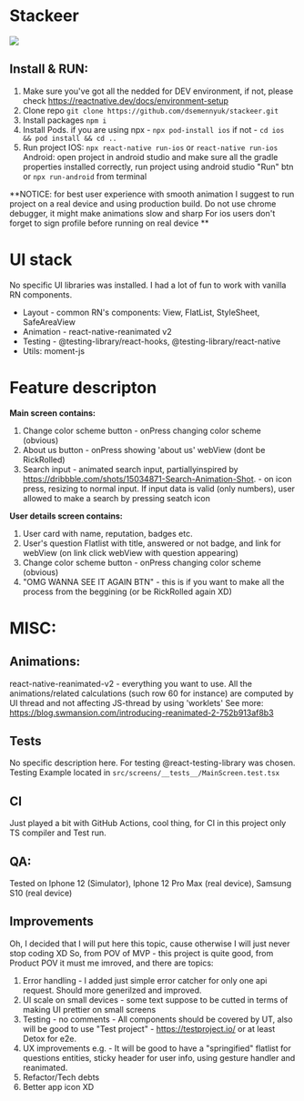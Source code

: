 # Stackeer

![](https://user-images.githubusercontent.com/20091329/143721297-b99c2ceb-7b8b-4047-9f76-156886209df7.png)

## Install & RUN:

1. Make sure you've got all the nedded for DEV environment, if not, please check https://reactnative.dev/docs/environment-setup
2. Clone repo `git clone https://github.com/dsemennyuk/stackeer.git`
3. Install packages `npm i`
4. Install Pods. if you are using npx - `npx pod-install ios` if not - `cd ios && pod install && cd ..`
5. Run project
   IOS: `npx react-native run-ios` or `react-native run-ios`
   Android: open project in android studio and make sure all the gradle properties installed correctly,
   run project using android studio "Run" btn or `npx run-android` from terminal

**NOTICE: for best user experience with smooth animation I suggest to run project on a real device and using production build. Do not use chrome debugger, it might make animations slow and sharp
For ios users don't forget to sign profile before running on real device
**

# UI stack

No specific UI libraries was installed.
I had a lot of fun to work with vanilla RN components.

- Layout - common RN's components: View, FlatList, StyleSheet, SafeAreaView
- Animation - react-native-reanimated v2
- Testing - @testing-library/react-hooks, @testing-library/react-native
- Utils: moment-js

# Feature descripton

**Main screen contains:**

1. Change color scheme button - onPress changing color scheme (obvious)
2. About us button - onPress showing 'about us' webView (dont be RickRolled)
3. Search input - animated search input, partiallyinspired by https://dribbble.com/shots/15034871-Search-Animation-Shot. - on icon press, resizing to normal input. If input data is valid (only numbers), user allowed to make a search by pressing seatch icon

**User details screen contains:**

1. User card with name, reputation, badges etc.
2. User's question Flatlist with title, answered or not badge, and link for webView (on link click webView with question appearing)
3. Change color scheme button - onPress changing color scheme (obvious)
4. "OMG WANNA SEE IT AGAIN BTN" - this is if you want to make all the process from the beggining (or be RickRolled again XD)

# MISC:

## Animations:

react-native-reanimated-v2 - everything you want to use.
All the animations/related calculations (such row 60 for instance)
are computed by UI thread and not affecting JS-thread by using 'worklets'
See more: https://blog.swmansion.com/introducing-reanimated-2-752b913af8b3

## Tests

No specific description here. For testing @react-testing-library was chosen.
Testing Example located in `src/screens/__tests__/MainScreen.test.tsx`

## CI

Just played a bit with GitHub Actions, cool thing, for CI in this project only TS compiler and Test run.

## QA:

Tested on Iphone 12 (Simulator), Iphone 12 Pro Max (real device), Samsung S10 (real device)

## Improvements

Oh, I decided that I will put here this topic, cause otherwise I will just never stop coding XD
So, from POV of MVP - this project is quite good, from Product POV it must me imroved, and there are topics:

1. Error handling - I added just simple error catcher for only one api request. Should more generilzed and improved.
2. UI scale on small devices - some text suppose to be cutted in terms of making UI prettier on small screens
3. Testing - no comments - All components should be covered by UT, also will be good to use "Test project" - https://testproject.io/ or at least Detox for e2e.
4. UX improvements
   e.g. - It will be good to have a "springified" flatlist for questions entities, sticky header for user info, using gesture handler and reanimated.
5. Refactor/Tech debts
6. Better app icon XD

